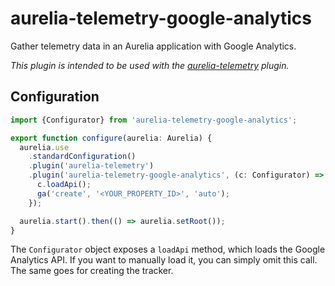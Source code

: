 # aurelia-telemetry-google-analytics

Gather telemetry data in an Aurelia application with Google Analytics.

*This plugin is intended to be used with the [aurelia-telemetry](https://github.com/manuel-guilbault/aurelia-telemetry) plugin.*

## Configuration

```typescript
import {Configurator} from 'aurelia-telemetry-google-analytics';

export function configure(aurelia: Aurelia) {
  aurelia.use
    .standardConfiguration()
    .plugin('aurelia-telemetry')
    .plugin('aurelia-telemetry-google-analytics', (c: Configurator) => {
      c.loadApi();
      ga('create', '<YOUR_PROPERTY_ID>', 'auto');
    });

  aurelia.start().then(() => aurelia.setRoot());
}
```

The `Configurator` object exposes a `loadApi` method, which loads the Google Analytics API.
If you want to manually load it, you can simply omit this call. The same goes for creating the tracker.
